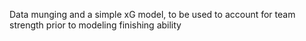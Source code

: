 Data munging and a simple xG model, to be used to account for team strength prior to modeling finishing ability

